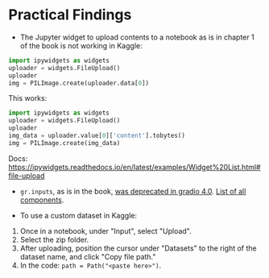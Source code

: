 # Practical Findings

- The Jupyter widget to upload contents to a notebook as is in chapter 1 of the book is not working in Kaggle:
``` python
import ipywidgets as widgets
uploader = widgets.FileUpload()
uploader
img = PILImage.create(uploader.data[0])
```
This works:
```python
import ipywidgets as widgets
uploader = widgets.FileUpload()
uploader
img_data = uploader.value[0]['content'].tobytes()
img = PILImage.create(img_data)
```
Docs: https://ipywidgets.readthedocs.io/en/latest/examples/Widget%20List.html#file-upload



- `gr.inputs`, as is in the book, [was deprecated in gradio 4.0](https://github.com/gradio-app/gradio/issues/6384#issuecomment-1810482077). [List of all components](https://www.gradio.app/docs/gradio/introduction).


- To use a custom dataset in Kaggle:
1. Once in a notebook, under "Input", select "Upload". 
2. Select the zip folder.
3. After uploading, position the cursor under "Datasets" to the right of the dataset name, and click "Copy file path."
4. In the code: `path = Path("<paste here>")`.